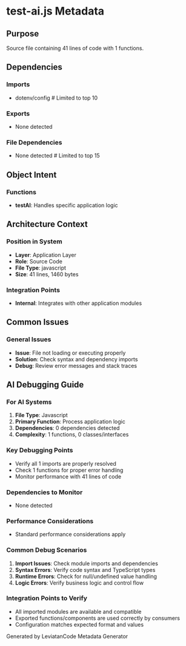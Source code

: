 # test-ai.js Metadata

## Purpose
Source file containing 41 lines of code with 1 functions.

## Dependencies

### Imports
- dotenv/config  # Limited to top 10

### Exports
- None detected

### File Dependencies
- None detected  # Limited to top 15

## Object Intent

### Functions
- **testAI**: Handles specific application logic


## Architecture Context

### Position in System
- **Layer**: Application Layer
- **Role**: Source Code
- **File Type**: javascript
- **Size**: 41 lines, 1460 bytes

### Integration Points
- **Internal**: Integrates with other application modules

## Common Issues

### General Issues
- **Issue**: File not loading or executing properly
- **Solution**: Check syntax and dependency imports
- **Debug**: Review error messages and stack traces

## AI Debugging Guide

### For AI Systems
1. **File Type**: Javascript
2. **Primary Function**: Process application logic
3. **Dependencies**: 0 dependencies detected
4. **Complexity**: 1 functions, 0 classes/interfaces

### Key Debugging Points
- Verify all 1 imports are properly resolved
- Check 1 functions for proper error handling
- Monitor performance with 41 lines of code

### Dependencies to Monitor
- None detected

### Performance Considerations
- Standard performance considerations apply

### Common Debug Scenarios
1. **Import Issues**: Check module imports and dependencies
2. **Syntax Errors**: Verify code syntax and TypeScript types
3. **Runtime Errors**: Check for null/undefined value handling
4. **Logic Errors**: Verify business logic and control flow

### Integration Points to Verify
- All imported modules are available and compatible
- Exported functions/components are used correctly by consumers
- Configuration matches expected format and values

Generated by LeviatanCode Metadata Generator
